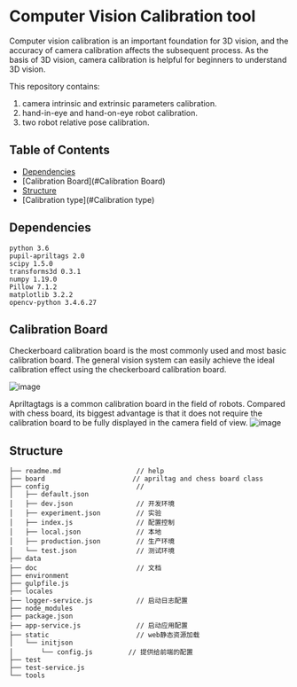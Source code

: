 # Computer Vision Calibration tool

Computer vision calibration is an important foundation for 3D vision, and the accuracy of camera calibration
affects the subsequent process. As the basis of 3D vision, camera calibration is helpful for beginners to understand 3D vision.

This repository contains:
1. camera intrinsic and extrinsic parameters calibration.
2. hand-in-eye and hand-on-eye robot calibration.
3. two robot relative pose calibration.

## Table of Contents
- [Dependencies](#Dependencies) 
- [Calibration Board](#Calibration Board)
- [Structure](#Structure)
- [Calibration type](#Calibration type)

## Dependencies
```
python 3.6
pupil-apriltags 2.0
scipy 1.5.0
transforms3d 0.3.1
numpy 1.19.0
Pillow 7.1.2
matplotlib 3.2.2
opencv-python 3.4.6.27
```




## Calibration Board
Checkerboard calibration board is the most commonly used and most basic calibration board. 
The general vision system can easily achieve the ideal calibration effect using the checkerboard calibration board.

![image](https://github.com/javapoor/cali/blob/master/image_folder/chessboard.jpg)

Apriltagtags is a common calibration board in the field of robots. Compared with chess board, 
its biggest advantage is that it does not require the calibration board to be fully displayed
 in the camera field of view.
![image](https://github.com/javapoor/cali/blob/master/image_folder/apriltag.png)

## Structure

```
├── readme.md                   // help
├── board                      // apriltag and chess board class
├── config                      // 
│   ├── default.json
│   ├── dev.json                // 开发环境
│   ├── experiment.json         // 实验
│   ├── index.js                // 配置控制
│   ├── local.json              // 本地
│   ├── production.json         // 生产环境
│   └── test.json               // 测试环境
├── data
├── doc                         // 文档
├── environment
├── gulpfile.js
├── locales
├── logger-service.js           // 启动日志配置
├── node_modules
├── package.json
├── app-service.js              // 启动应用配置
├── static                      // web静态资源加载
│   └── initjson
│       └── config.js         // 提供给前端的配置
├── test
├── test-service.js
└── tools
```

